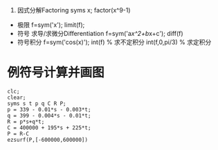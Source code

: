 1. 因式分解Factoring
syms x; 
factor(x^9-1)
* 极限
f=sym('x');
limit(f);
* 符号 求导/求微分Differentiation
f=sym('a*x^2+b*x+c');
diff(f)
* 符号积分
f=sym('cos(x)');
int(f) % 求不定积分
int(f,0,pi/3) % 求定积分

# 例符号计算并画图
```
clc;
clear;
syms s t p q C R P;
p = 339 - 0.01*s - 0.003*t;
q = 399 - 0.004*s - 0.01*t;
R = p*s+q*t;
C = 400000 + 195*s + 225*t;
P = R-C
ezsurf(P,[-600000,600000])

```